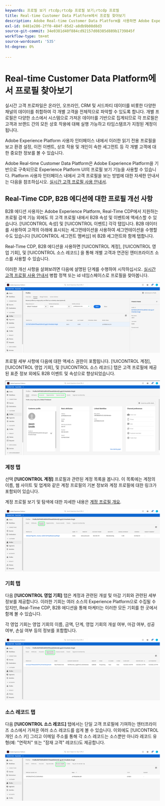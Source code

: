 ```yaml
---
keywords: 프로필 보기 rtcdp;rtcdp 프로필 보기;rtcdp 프로필
title: Real-time Customer Data Platform에서 프로필 찾아보기
description: Adobe Real-time Customer Data Platform을 사용하면 Adobe Experience Platform 사용자 인터페이스를 사용하여 실시간 고객 프로필 데이터를 검색할 수 있습니다.
exl-id: 8481e286-2ff0-484f-85d2-a8db9b08d8d3
source-git-commit: 34e0381d40f884cd92157d08385d889b1739845f
workflow-type: tm+mt
source-wordcount: '535'
ht-degree: 0%

---
```



# Real-time Customer Data Platform에서 프로필 찾아보기

실시간 고객 프로파일은 온라인, 오프라인, CRM 및 서드파티 데이터를 비롯한 다양한 채널의 데이터를 취합하여 각 개별 고객을 전체적으로 파악할 수 있도록 합니다. 개별 프로필은 다양한 소스에서 시스템으로 가져온 데이터를 기반으로 집계되므로 각 프로필은 고객과 브랜드 간의 모든 상호 작용에 대해 실행 가능하고 타임스탬프가 지정된 계정이 됩니다.

Adobe Experience Platform 사용자 인터페이스 내에서 이러한 읽기 전용 프로필을 보고 환경 설정, 이전 이벤트, 상호 작용 및 개인이 속한 세그먼트 등 각 개별 고객에 대한 중요한 정보를 볼 수 있습니다.

Adobe Real-time Customer Data Platform은 Adobe Experience Platform을 기반으로 구축되므로 Experience Platform UI의 프로필 보기 기능을 사용할 수 있습니다. Platform 사용자 인터페이스 내에서 고객 프로필을 보는 방법에 대한 자세한 안내서는 다음을 참조하십시오. [실시간 고객 프로필 사용 안내서](../../profile/ui/user-guide.md).

## Real-Time CDP, B2B 에디션에 대한 프로필 개선 사항

B2B 에디션 사용자는 Adobe Experience Platform, Real-Time CDP에서 지원하는 프로필 검색 기능 외에도 의 고객 프로필 내에서 B2B 속성 및 이벤트에 액세스할 수 있습니다. [!UICONTROL 속성] 및 [!UICONTROL 이벤트] 각각 탭입니다. B2B 데이터를 사용하여 고객의 아래에 표시되는 세그먼테이션을 사용하여 세그먼테이션을 수행할 수도 있습니다 [!UICONTROL 세그먼트 멤버십] 비 B2B 세그먼트와 함께 탭합니다.

Real-Time CDP, B2B 에디션을 사용하면 [!UICONTROL 계정], [!UICONTROL 영업 기회], 및 [!UICONTROL 소스 레코드] 을 통해 개별 고객과 연관된 엔터프라이즈 소스를 사용할 수 있습니다.

이러한 개선 사항을 살펴보려면 다음에 설명된 단계를 수행하여 시작하십시오. [실시간 고객 프로필 사용 안내서](../../profile/ui/user-guide.md) 병합 정책 또는 id 네임스페이스로 프로필을 찾아봅니다.

![](images/b2b-browse-profile.png)

프로필 세부 사항에 다음에 대한 액세스 권한이 포함됩니다. [!UICONTROL 계정], [!UICONTROL 영업 기회], 및 [!UICONTROL 소스 레코드] 탭은 고객 프로필에 제공된 표준 정보 외에도 B2B 이벤트 및 속성으로 향상되었습니다.

![](images/b2b-profile-detail.png)

### 계정 탭

선택 **[!UICONTROL 계정]** 프로필과 관련된 계정 목록을 봅니다. 이 목록에는 계정의 이름, 웹 사이트 및 업계와 같은 계정 프로필의 기본 정보와 계정 프로필에 대한 링크가 포함되어 있습니다.

계정 프로필 보기 및 탐색에 대한 자세한 내용은 [계정 프로필 개요](../accounts/account-profile-overview.md).

![](images/b2b-profile-accounts.png)

### 기회 탭

다음 **[!UICONTROL 영업 기회]** 탭은 계정과 관련된 개설 및 마감 기회와 관련된 세부 정보를 제공합니다. 이러한 기회는 여러 소스의 Experience Platform으로 수집될 수 있지만, Real-Time CDP, B2B 에디션을 통해 마케터는 이러한 모든 기회를 한 곳에서 함께 볼 수 있습니다.

각 영업 기회는 영업 기회의 이름, 금액, 단계, 영업 기회의 개설 여부, 마감 여부, 성공 여부, 손실 여부 등의 정보를 포함합니다.

![](images/b2b-profile-opportunities.png)

### 소스 레코드 탭

다음 **[!UICONTROL 소스 레코드]** 탭에서는 단일 고객 프로필에 기여하는 엔터프라이즈 소스에서 가져온 여러 소스 레코드를 쉽게 볼 수 있습니다. 이외에도 [!UICONTROL 개인 소스 키] 그리고 이메일 주소를 통해 각 소스 레코드는 소스뿐만 아니라 레코드 유형(예: &quot;연락처&quot; 또는 &quot;잠재 고객&quot; 레코드)도 제공합니다.

![](images/b2b-profile-source-records.png)
